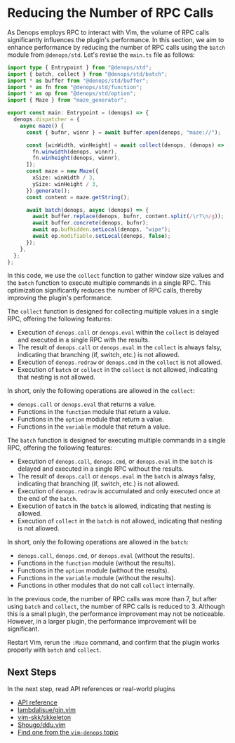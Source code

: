 # Reducing the Number of RPC Calls

As Denops employs RPC to interact with Vim, the volume of RPC calls
significantly influences the plugin's performance. In this section, we aim to
enhance performance by reducing the number of RPC calls using the `batch` module
from `@denops/std`. Let's revise the `main.ts` file as follows:

```typescript,title=denops/denops-maze/main.ts
import type { Entrypoint } from "@denops/std";
import { batch, collect } from "@denops/std/batch";
import * as buffer from "@denops/std/buffer";
import * as fn from "@denops/std/function";
import * as op from "@denops/std/option";
import { Maze } from "maze_generator";

export const main: Entrypoint = (denops) => {
  denops.dispatcher = {
    async maze() {
      const { bufnr, winnr } = await buffer.open(denops, "maze://");

      const [winWidth, winHeight] = await collect(denops, (denops) => [
        fn.winwidth(denops, winnr),
        fn.winheight(denops, winnr),
      ]);
      const maze = new Maze({
        xSize: winWidth / 3,
        ySize: winHeight / 3,
      }).generate();
      const content = maze.getString();

      await batch(denops, async (denops) => {
        await buffer.replace(denops, bufnr, content.split(/\r?\n/g));
        await buffer.concrete(denops, bufnr);
        await op.bufhidden.setLocal(denops, "wipe");
        await op.modifiable.setLocal(denops, false);
      });
    },
  };
};
```

In this code, we use the `collect` function to gather window size values and the
`batch` function to execute multiple commands in a single RPC. This optimization
significantly reduces the number of RPC calls, thereby improving the plugin's
performance.

The `collect` function is designed for collecting multiple values in a single
RPC, offering the following features:

- Execution of `denops.call` or `denops.eval` within the `collect` is delayed
  and executed in a single RPC with the results.
- The result of `denops.call` or `denops.eval` in the `collect` is always falsy,
  indicating that branching (if, switch, etc.) is not allowed.
- Execution of `denops.redraw` or `denops.cmd` in the `collect` is not allowed.
- Execution of `batch` or `collect` in the `collect` is not allowed, indicating
  that nesting is not allowed.

In short, only the following operations are allowed in the `collect`:

- `denops.call` or `denops.eval` that returns a value.
- Functions in the `function` module that return a value.
- Functions in the `option` module that return a value.
- Functions in the `variable` module that return a value.

The `batch` function is designed for executing multiple commands in a single
RPC, offering the following features:

- Execution of `denops.call`, `denops.cmd`, or `denops.eval` in the `batch` is
  delayed and executed in a single RPC without the results.
- The result of `denops.call` or `denops.eval` in the `batch` is always falsy,
  indicating that branching (if, switch, etc.) is not allowed.
- Execution of `denops.redraw` is accumulated and only executed once at the end
  of the `batch`.
- Execution of `batch` in the `batch` is allowed, indicating that nesting is
  allowed.
- Execution of `collect` in the `batch` is not allowed, indicating that nesting
  is not allowed.

In short, only the following operations are allowed in the `batch`:

- `denops.call`, `denops.cmd`, or `denops.eval` (without the results).
- Functions in the `function` module (without the results).
- Functions in the `option` module (without the results).
- Functions in the `variable` module (without the results).
- Functions in other modules that do not call `collect` internally.

In the previous code, the number of RPC calls was more than 7, but after using
`batch` and `collect`, the number of RPC calls is reduced to 3. Although this is
a small plugin, the performance improvement may not be noticeable. However, in a
larger plugin, the performance improvement will be significant.

Restart Vim, rerun the `:Maze` command, and confirm that the plugin works
properly with `batch` and `collect`.

## Next Steps

In the next step, read API references or real-world plugins

- [API reference](https://jsr.io/@denops/std)
- [lambdalisue/gin.vim](https://github.com/lambdalisue/gin.vim)
- [vim-skk/skkeleton](https://github.com/vim-skk/skkeleton)
- [Shougo/ddu.vim](https://github.com/Shougo/ddu.vim)
- [Find one from the `vim-denops` topic](https://github.com/topics/vim-denops)
